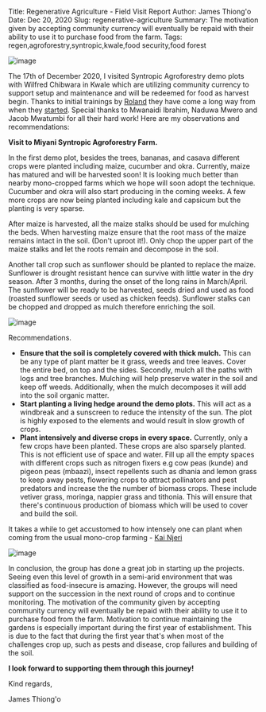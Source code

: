 Title: Regenerative Agriculture - Field Visit Report
Author: James Thiong'o
Date: Dec 20, 2020
Slug: regenerative-agriculture
Summary: The motivation given by accepting community currency will eventually be repaid with their ability to use it to purchase food from the farm.
Tags: regen,agroforestry,syntropic,kwale,food security,food forest

![image](images/blog/regenerative-agriculture1.webp)

The 17th of December 2020, I visited Syntropic Agroforestry demo plots
with Wilfred Chibwara in Kwale which are utilizing community currency to
support setup and maintenance and will be redeemed for food as harvest
begin. Thanks to initial trainings by
[Roland](https://www.facebook.com/roland.vanreenen) they have come a
long way from when they
[started](https://www.grassrootseconomics.org/post/food-forests-and-syntropic-currencies).
Special thanks to Mwanaidi Ibrahim, Naduwa Mwero and Jacob Mwatumbi for
all their hard work! Here are my observations and recommendations:

**Visit to Miyani Syntropic Agroforestry Farm.**

In the first demo plot, besides the trees, bananas, and casava different
crops were planted including maize, cucumber and okra. Currently, maize
has matured and will be harvested soon! It is looking much better than
nearby mono-cropped farms which we hope will soon adopt the technique.
Cucumber and okra will also start producing in the coming weeks. A few
more crops are now being planted including kale and capsicum but the
planting is very sparse.

After maize is harvested, all the maize stalks should be used for
mulching the beds. When harvesting maize ensure that the root mass of
the maize remains intact in the soil. (Don't uproot it!). Only chop the
upper part of the maize stalks and let the roots remain and decompose in
the soil.

Another tall crop such as sunflower should be planted to replace the
maize. Sunflower is drought resistant hence can survive with little
water in the dry season. After 3 months, during the onset of the long
rains in March/April. The sunflower will be ready to be harvested, seeds
dried and used as food (roasted sunflower seeds or used as chicken
feeds). Sunflower stalks can be chopped and dropped as mulch therefore
enriching the soil.

![image](images/blog/regenerative-agriculture70.webp)

Recommendations.

- **Ensure that the soil is completely covered with thick mulch.**
  This can be any type of plant matter be it grass, weeds and tree
  leaves. Cover the entire bed, on top and the sides. Secondly, mulch
  all the paths with logs and tree branches. Mulching will help
  preserve water in the soil and keep off weeds. Additionally, when
  the mulch decomposes it will add into the soil organic matter.
- **Start planting a living hedge around the demo plots.** This will
  act as a windbreak and a sunscreen to reduce the intensity of the
  sun. The plot is highly exposed to the elements and would result in
  slow growth of crops.
- **Plant intensively and diverse crops in every space.** Currently,
  only a few crops have been planted. These crops are also sparsely
  planted. This is not efficient use of space and water. Fill up all
  the empty spaces with different crops such as nitrogen fixers e.g
  cow peas (kunde) and pigeon peas (mbaazi), insect repellents such as
  dhania and lemon grass to keep away pests, flowering crops to
  attract pollinators and pest predators and increase the the number
  of biomass crops. These include vetiver grass, moringa, nappier
  grass and tithonia. This will ensure that there's continuous
  production of biomass which will be used to cover and build the
  soil.

It takes a while to get accustomed to how intensely one can plant when
coming from the usual mono-crop farming - [Kai
Njeri](https://www.linkedin.com/in/kainjeri555)

![image](images/blog/regenerative-agriculture103.webp)

In conclusion, the group has done a great job in starting up the
projects. Seeing even this level of growth in a semi-arid environment
that was classified as food-insecure is amazing. However, the groups
will need support on the succession in the next round of crops and to
continue monitoring. The motivation of the community given by accepting
community currency will eventually be repaid with their ability to use
it to purchase food from the farm. Motivation to continue maintaining
the gardens is especially important during the first year of
establishment. This is due to the fact that during the first year
that's when most of the challenges crop up, such as pests and disease,
crop failures and building of the soil.

**I look forward to supporting them through this journey!**

Kind regards,

James Thiong'o


